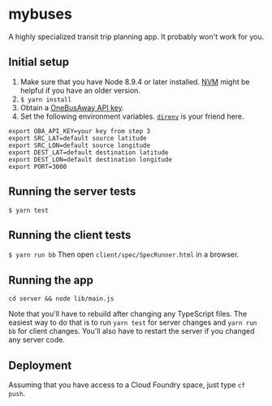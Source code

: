 # mybuses
A highly specialized transit trip planning app. It probably won't work for you.

## Initial setup

1. Make sure that you have Node 8.9.4 or later installed.
[NVM](https://github.com/creationix/nvm) might be helpful if you have an older version.
2. `$ yarn install`
3. Obtain a [OneBusAway API key](http://pugetsound.onebusaway.org/p/OneBusAwayApiService.action).
4. Set the following environment variables. 
[`direnv`](https://direnv.net/) is your friend here.
```
export OBA_API_KEY=your key from step 3
export SRC_LAT=default source latitude
export SRC_LON=default source longitude
export DEST_LAT=default destination latitude
export DEST_LON=default destination longitude
export PORT=3000
```

## Running the server tests

`$ yarn test`

## Running the client tests

`$ yarn run bb`
Then open `client/spec/SpecRunner.html` in a browser.

## Running the app

`cd server && node lib/main.js`

Note that you'll have to rebuild after changing any TypeScript files. The 
easiest way to do that is to run `yarn test` for server changes and `yarn run bb` 
for client changes. You'll also have to restart the server if you changed any
server code.

## Deployment

Assuming that you have access to a Cloud Foundry space, just type `cf push`.
